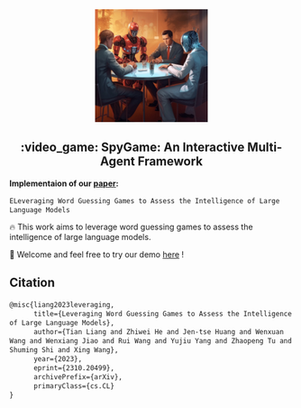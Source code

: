 <div align="center">
  <img src="imgs/spygame.jpeg" alt="Logo" width="200">
</div>

<h2 align="center">:video_game: SpyGame: An Interactive Multi-Agent Framework</h2>


**Implementaion of our [paper](https://arxiv.org/abs/2310.20499):**

```
ELeveraging Word Guessing Games to Assess the Intelligence of Large Language Models
```

:fire: This work aims to leverage word guessing games to assess the intelligence of large language models.

:ferris_wheel: Welcome and feel free to try our demo <a href="https://64302e3be3fabc2338.gradio.live/">here</a> !

## Citation
```
@misc{liang2023leveraging,
      title={Leveraging Word Guessing Games to Assess the Intelligence of Large Language Models}, 
      author={Tian Liang and Zhiwei He and Jen-tse Huang and Wenxuan Wang and Wenxiang Jiao and Rui Wang and Yujiu Yang and Zhaopeng Tu and Shuming Shi and Xing Wang},
      year={2023},
      eprint={2310.20499},
      archivePrefix={arXiv},
      primaryClass={cs.CL}
}
```


